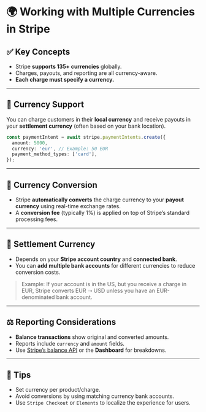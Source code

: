 # 🌍 Working with Multiple Currencies in Stripe

## ✅ Key Concepts

* Stripe **supports 135+ currencies** globally.
* Charges, payouts, and reporting are all currency-aware.
* **Each charge must specify a currency.**

---

## 💱 Currency Support

You can charge customers in their **local currency** and receive payouts in your **settlement currency** (often based on your bank location).

```ts
const paymentIntent = await stripe.paymentIntents.create({
  amount: 5000,
  currency: 'eur', // Example: 50 EUR
  payment_method_types: ['card'],
});
```

---

## 🔁 Currency Conversion

* Stripe **automatically converts** the charge currency to your **payout currency** using real-time exchange rates.
* A **conversion fee** (typically 1%) is applied on top of Stripe’s standard processing fees.

---

## 🏦 Settlement Currency

* Depends on your **Stripe account country** and **connected bank**.
* You can **add multiple bank accounts** for different currencies to reduce conversion costs.

> Example: If your account is in the US, but you receive a charge in EUR, Stripe converts EUR ➝ USD unless you have an EUR-denominated bank account.

---

## ⚖️ Reporting Considerations

* **Balance transactions** show original and converted amounts.
* Reports include `currency` and `amount` fields.
* Use [Stripe’s balance API](https://docs.stripe.com/api/balance) or the **Dashboard** for breakdowns.

---

## 📌 Tips

* Set currency per product/charge.
* Avoid conversions by using matching currency bank accounts.
* Use `Stripe Checkout` or `Elements` to localize the experience for users.
